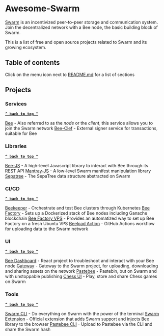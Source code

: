 # Awesome-Swarm

[Swarm](https://www.ethswarm.org/) is an incentivized peer-to-peer storage and communication system. Join the decentralized network with a Bee node, the basic building block of Swarm.

This is a list of free and open source projects related to Swarm and its growing ecosystem.

## Table of contents

Click on the menu icon next to [README.md](#readme) for a list of sections

## Projects

### Services

**[`^ back to top ^`](#)**

[Bee](https://github.com/ethersphere/bee) - Also referred to as the _node_ or the _client_, this service allows you to join the Swarm network
[Bee-Clef](https://github.com/ethersphere/bee-clef) - External signer service for transactions, suitable for Bee

### Libraries

**[`^ back to top ^`](#)**

[Bee-JS](https://github.com/ethersphere/bee-js) - A high-level Javascript library to interact with Bee through its REST API
[Mantray-JS](https://github.com/ethersphere/mantaray-js) - A low-level Swarm manifest manipulation library
[Sepatree](https://github.com/dr-chesster/sepatree) - The SepaTree data structure abstracted on Swarm

### CI/CD

**[`^ back to top ^`](#)**

[Beekeeper](https://github.com/ethersphere/beekeeper) - Orchestrate and test Bee clusters through Kubernetes
[Bee Factory](https://github.com/ethersphere/bee-factory) - Sets up a Dockerized stack of Bee nodes including Ganache blockchain
[Bee Factory VPS](https://github.com/Cafe137/bee-factory-vps) - Provides an automatized way to set up Bee Factory on a fresh Ubuntu VPS
[Beeload Action](https://github.com/ethersphere/beeload-action) - GitHub Actions workflow for uploading data to the Swarm network

### UI

**[`^ back to top ^`](#)**

[Bee Dashboard](https://github.com/ethersphere/bee-dashboard) - React project to troubleshoot and interact with your Bee node
[Gateway](https://github.com/ethersphere/gateway) - Gateway to the Swarm project, for uploading, downloading and sharing assets on the network
[Pastebee](https://github.com/1up-digital/pastebee) - Pastebin, but on Swarm and with unstoppable publishing
[Chess UI](https://github.com/dr-chesster/chess-ui) - Play, store and share Chess games on Swarm

### Tools

**[`^ back to top ^`](#)**

[Swarm CLI](https://github.com/ethersphere/swarm-cli) - Do everything on Swarm with the power of the terminal
[Swarm Extension](https://github.com/ethersphere/swarm-extension) - Official extension that adds Swarm support and injects Bee library to the browser
[Pastebee CLI](https://github.com/AuHau/pastebee-cli) - Upload to Pastebee via the CLI and share the Swarm hash

